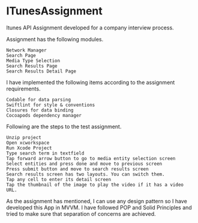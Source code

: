 # ITunesAssignment
Itunes API Assignment developed for a company interview process. 


Assignment has the following modules.

    Network Manager
    Search Page
    Media Type Selection
    Search Results Page
    Search Results Detail Page

I have implemented the following items according to the assignment requirements.

    Codable for data parsing
    Swiftlint for style & conventions
    Closures for data binding
    Cocoapods dependency manager

Following are the steps to the test assignment.

    Unzip project
    Open xcworkspace
    Run Xcode Project
    Type search term in textfield
    Tap forward arrow button to go to media entity selection screen
    Select entities and press done and move to previous screen
    Press submit button and move to search results screen
    Search results screen has two layouts. You can switch them.
    Tap any cell to enter its detail screen
    Tap the thumbnail of the image to play the video if it has a video URL.



As the assignment has mentioned, I can use any design pattern so I have developed this App in MVVM. I have followed POP and Solid Principles and tried to make sure that separation of concerns are achieved.
